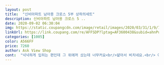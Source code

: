 ```yaml
---
layout: post 
title:  "신비아파트 남아용 크로스 5부 상하의세트" 
description: 신비아파트 남아용 크로스 5 ..
date: 2020-09-02 06:30:04 
img: https://static.coupangcdn.com/image/retail/images/2020/03/31/1/9/7eb25935-3a89-491d-a5b3-d18521ccdcf7.jpg 
linkUrl: https://link.coupang.com/re/AFFSDP?lptag=AF3600438&subid=ahnPublicAsk&pageKey=1440902864&itemId=2484765347&vendorItemId=70478030827&traceid=V0-113-ba4182c64c7f2ac6 
categories: [1005] 
color: A566FF 
price: 7260 
author: Ask View Shop 
cont:  "넉넉하게 입히는 편인데 그 위에꺼 샀는데 너무커요<br/>얇아서 비치네요.<br/> 아이가좋아해요<br/>이쁩니다 !<br/>좋아하네요<br/>천좋아요.<br/> 102센치 16키로 남아 65 샀어요<br/>" 
---
```


